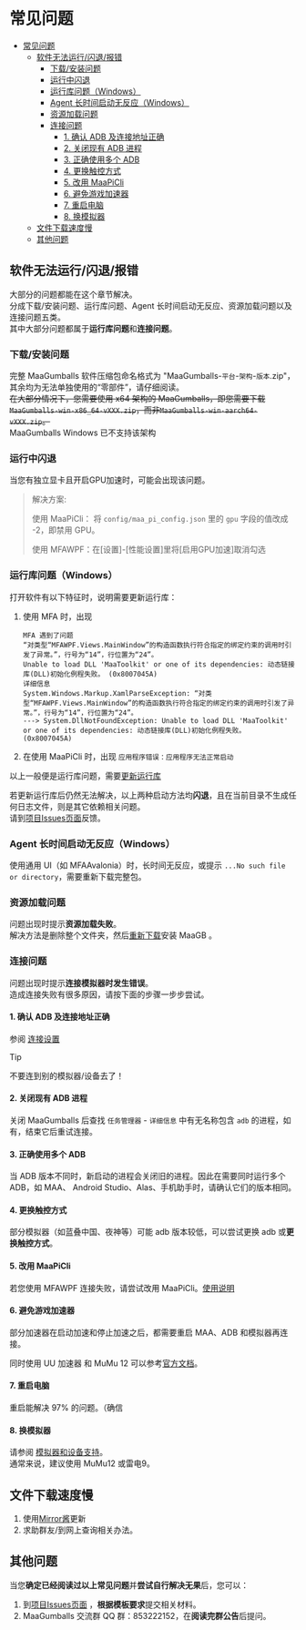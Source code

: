 # 常见问题

- [常见问题](#常见问题)
  - [软件无法运行/闪退/报错](#软件无法运行闪退报错)
    - [下载/安装问题](#下载安装问题)
    - [运行中闪退](#运行中闪退)
    - [运行库问题（Windows）](#运行库问题windows)
    - [Agent 长时间启动无反应（Windows）](#agent-长时间启动无反应windows)
    - [资源加载问题](#资源加载问题)
    - [连接问题](#连接问题)
      - [1. 确认 ADB 及连接地址正确](#1-确认-adb-及连接地址正确)
      - [2. 关闭现有 ADB 进程](#2-关闭现有-adb-进程)
      - [3. 正确使用多个 ADB](#3-正确使用多个-adb)
      - [4. 更换触控方式](#4-更换触控方式)
      - [5. 改用 MaaPiCli](#5-改用-maapicli)
      - [6. 避免游戏加速器](#6-避免游戏加速器)
      - [7. 重启电脑](#7-重启电脑)
      - [8. 换模拟器](#8-换模拟器)
  - [文件下载速度慢](#文件下载速度慢)
  - [其他问题](#其他问题)

## 软件无法运行/闪退/报错

大部分的问题都能在这个章节解决。  
分成下载/安装问题、运行库问题、Agent 长时间启动无反应、资源加载问题以及连接问题五类。  
其中大部分问题都属于**运行库问题**和**连接问题**。

### 下载/安装问题

完整 MaaGumballs 软件压缩包命名格式为 "MaaGumballs-`平台`-`架构`-`版本`.zip"，其余均为无法单独使用的“零部件”，请仔细阅读。  
~~在大部分情况下，您需要使用 x64 架构的 MaaGumballs，即您需要下载 `MaaGumballs-win-x86_64-vXXX.zip`，而非`MaaGumballs-win-aarch64-vXXX.zip`。~~  
MaaGumballs Windows 已不支持该架构

### 运行中闪退

当您有独立显卡且开启GPU加速时，可能会出现该问题。

> 解决方案:
>
> 使用 MaaPiCli： 将 `config/maa_pi_config.json` 里的 `gpu` 字段的值改成 -2，即禁用 GPU。
>
> 使用 MFAWPF：在[设置]-[性能设置]里将[启用GPU加速]取消勾选

### 运行库问题（Windows）

打开软件有以下特征时，说明需要更新运行库：

1. 使用 MFA 时，出现

    ```plaintext
    MFA 遇到了问题
    “对类型“MFAWPF.Views.MainWindow”的构造函数执行符合指定的绑定约束的调用时引发了异常。”，行号为“14”，行位置为“24”。
    Unable to load DLL 'MaaToolkit' or one of its dependencies: 动态链接库(DLL)初始化例程失败。 (0x8007045A)
    详细信息
    System.Windows.Markup.XamlParseException: “对类型“MFAWPF.Views.MainWindow”的构造函数执行符合指定的绑定约束的调用时引发了异常。”，行号为“14”，行位置为“24”。
    ---> System.DllNotFoundException: Unable to load DLL 'MaaToolkit' or one of its dependencies: 动态链接库(DLL)初始化例程失败。 (0x8007045A)
    ```

2. 在使用 MaaPiCli 时，出现 `应用程序错误：应用程序无法正常启动`

以上一般便是运行库问题，需要[更新运行库](./新手上路.md#2-安装运行库)

若更新运行库后仍然无法解决，以上两种启动方法均**闪退**，且在当前目录不生成任何日志文件，则是其它依赖相关问题。  
请到[项目Issues页面](https://github.com/KhazixW2/MaaGumballs/issues)反馈。

### Agent 长时间启动无反应（Windows）

使用通用 UI（如 MFAAvalonia）时，长时间无反应，或提示 `...No such file or directory`，需要重新下载完整包。

### 资源加载问题

问题出现时提示**资源加载失败**。  
解决方法是删除整个文件夹，然后[重新下载](https://github.com/KhazixW2/MaaGumballs/issues)安装 MaaGB 。

### 连接问题

问题出现时提示**连接模拟器时发生错误**。  
造成连接失败有很多原因，请按下面的步骤一步步尝试。

#### 1. 确认 ADB 及连接地址正确

参阅 [连接设置](./连接设置.md#连接设置)

> [!TIP]
>
> 不要连到别的模拟器/设备去了！

#### 2. 关闭现有 ADB 进程

关闭 MaaGumballs 后查找 `任务管理器` - `详细信息` 中有无名称包含 `adb` 的进程，如有，结束它后重试连接。

#### 3. 正确使用多个 ADB

当 ADB 版本不同时，新启动的进程会关闭旧的进程。因此在需要同时运行多个 ADB，如 MAA、 Android Studio、Alas、手机助手时，请确认它们的版本相同。

#### 4. 更换触控方式

部分模拟器（如蓝叠中国、夜神等）可能 adb 版本较低，可以尝试更换 adb 或**更换触控方式**。

#### 5. 改用 MaaPiCli

若您使用 MFAWPF 连接失败，请尝试改用 MaaPiCli。[使用说明](MaaPiCli.md)

#### 6. 避免游戏加速器

部分加速器在启动加速和停止加速之后，都需要重启 MAA、ADB 和模拟器再连接。

同时使用 UU 加速器 和 MuMu 12 可以参考[官方文档](https://mumu.163.com/help/20240321/35047_1144608.html)。

#### 7. 重启电脑

重启能解决 97% 的问题。（确信

#### 8. 换模拟器

请参阅 [模拟器和设备支持](https://maa.plus/docs/zh-cn/manual/device/)。  
通常来说，建议使用 MuMu12 或雷电9。

## 文件下载速度慢

1. 使用[Mirror酱](Mirror酱.md)更新  
2. 求助群友/到网上查询相关办法。

## 其他问题

当您**确定已经阅读过以上常见问题**并**尝试自行解决无果**后，您可以：

1. 到[项目Issues页面](https://github.com/KhazixW2/MaaGumballs/issues) ，**根据模板要求**提交相关材料。
2. MaaGumballs 交流群 QQ 群：853222152，在**阅读完群公告**后提问。
